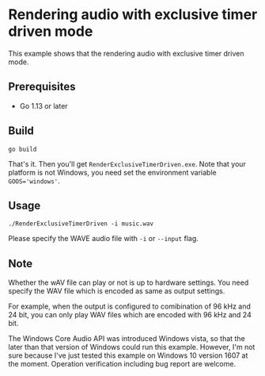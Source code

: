 # Rendering audio with exclusive timer driven mode

This example shows that the rendering audio with exclusive timer driven mode.

## Prerequisites

- Go 1.13 or later

## Build

```console
go build
```

That's it. Then you'll get `RenderExclusiveTimerDriven.exe`. Note that your platform is not Windows, you need set the environment variable `GOOS='windows'`.

## Usage

```console
./RenderExclusiveTimerDriven -i music.wav
```

Please specify the WAVE audio file with `-i` or `--input` flag.

## Note

Whether the wAV file can play or not is up to hardware settings. You need specify the WAV file which is encoded as same as output settings.

For example, when the output is configured to comibination of 96 kHz and 24 bit, you can only play WAV files which are encoded with 96 kHz and 24 bit.

The Windows Core Audio API was introduced Windows vista, so that the later than that version of Windows could run this example. However, I'm not sure because I've just tested this example on Windows 10 version 1607 at the moment. Operation verification including bug report are welcome.
